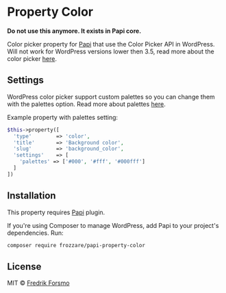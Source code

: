 # Property Color

**Do not use this anymore. It exists in Papi core.** 

Color picker property for [Papi](https://wp-papi.github.io/) that use the Color Picker API in WordPress. Will not work for WordPress versions lower then 3.5, read more about the color picker [here](https://make.wordpress.org/core/2012/11/30/new-color-picker-in-wp-3-5/).

## Settings

WordPress color picker support custom palettes so you can change them with the palettes option. Read more about palettes [here](https://automattic.github.io/Iris/#palettes).

Example property with palettes setting:
```php
$this->property([
  'type'        => 'color',
  'title'       => 'Background color',
  'slug'        => 'background_color',
  'settings'    => [
    'palettes' => ['#000', '#fff', '#000fff']
  ]
])
```

## Installation

This property requires [Papi](https://wp-papi.github.io/) plugin.

If you're using Composer to manage WordPress, add Papi to your project's dependencies. Run:

```sh
composer require frozzare/papi-property-color
```

## License

MIT © [Fredrik Forsmo](https://github.com/frozzare)
